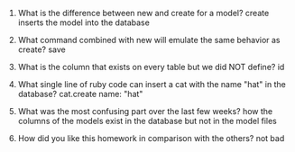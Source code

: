 1. What is the difference between new and create for a model?
	create inserts the model into the database

2. What command combined with new will emulate the same behavior as create?
	save

3. What is the column that exists on every table but we did NOT define?
	id

4. What single line of ruby code can insert a cat with the name "hat" in the database?
	cat.create name: "hat" 

5. What was the most confusing part over the last few weeks?
	how the columns of the models exist in the database but not in the model files

6. How did you like this homework in comparison with the others?
	not bad
